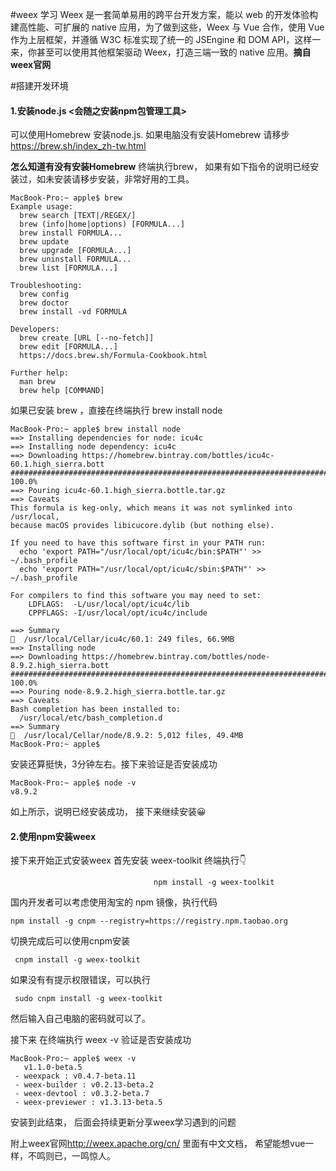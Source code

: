 
#weex 学习
Weex 是一套简单易用的跨平台开发方案，能以 web 的开发体验构建高性能、可扩展的 native 应用，为了做到这些，Weex 与 Vue 合作，使用 Vue 作为上层框架，并遵循 W3C 标准实现了统一的 JSEngine 和 DOM API，这样一来，你甚至可以使用其他框架驱动 Weex，打造三端一致的 native 应用。**摘自weex官网**


#搭建开发环境

#### 1.安装node.js <会随之安装npm包管理工具>

可以使用Homebrew 安装node.js.  如果电脑没有安装Homebrew 请移步<https://brew.sh/index_zh-tw.html>

**怎么知道有没有安装Homebrew**
终端执行brew， 如果有如下指令的说明已经安装过，如未安装请移步安装，非常好用的工具。
```
MacBook-Pro:~ apple$ brew
Example usage:
  brew search [TEXT|/REGEX/]
  brew (info|home|options) [FORMULA...]
  brew install FORMULA...
  brew update
  brew upgrade [FORMULA...]
  brew uninstall FORMULA...
  brew list [FORMULA...]

Troubleshooting:
  brew config
  brew doctor
  brew install -vd FORMULA

Developers:
  brew create [URL [--no-fetch]]
  brew edit [FORMULA...]
  https://docs.brew.sh/Formula-Cookbook.html

Further help:
  man brew
  brew help [COMMAND]
```


如果已安装 brew ，直接在终端执行 brew install node
```
MacBook-Pro:~ apple$ brew install node
==> Installing dependencies for node: icu4c
==> Installing node dependency: icu4c
==> Downloading https://homebrew.bintray.com/bottles/icu4c-60.1.high_sierra.bott
######################################################################## 100.0%
==> Pouring icu4c-60.1.high_sierra.bottle.tar.gz
==> Caveats
This formula is keg-only, which means it was not symlinked into /usr/local,
because macOS provides libicucore.dylib (but nothing else).

If you need to have this software first in your PATH run:
  echo 'export PATH="/usr/local/opt/icu4c/bin:$PATH"' >> ~/.bash_profile
  echo 'export PATH="/usr/local/opt/icu4c/sbin:$PATH"' >> ~/.bash_profile

For compilers to find this software you may need to set:
    LDFLAGS:  -L/usr/local/opt/icu4c/lib
    CPPFLAGS: -I/usr/local/opt/icu4c/include

==> Summary
🍺  /usr/local/Cellar/icu4c/60.1: 249 files, 66.9MB
==> Installing node
==> Downloading https://homebrew.bintray.com/bottles/node-8.9.2.high_sierra.bott
######################################################################## 100.0%
==> Pouring node-8.9.2.high_sierra.bottle.tar.gz
==> Caveats
Bash completion has been installed to:
  /usr/local/etc/bash_completion.d
==> Summary
🍺  /usr/local/Cellar/node/8.9.2: 5,012 files, 49.4MB
MacBook-Pro:~ apple$ 

```

安装还算挺快，3分钟左右。接下来验证是否安装成功
```
MacBook-Pro:~ apple$ node -v
v8.9.2

```

如上所示，说明已经安装成功，  接下来继续安装😀

#### 2.使用npm安装weex 

接下来开始正式安装weex  首先安装 weex-toolkit 终端执行👇
```
								npm install -g weex-toolkit
```
								
国内开发者可以考虑使用淘宝的 npm 镜像，执行代码 
```
npm install -g cnpm --registry=https://registry.npm.taobao.org
```
切换完成后可以使用cnpm安装
```
 cnpm install -g weex-toolkit
```

如果没有有提示权限错误，可以执行
```
 sudo cnpm install -g weex-toolkit
```
然后输入自己电脑的密码就可以了。

接下来 在终端执行 weex -v 验证是否安装成功
```
MacBook-Pro:~ apple$ weex -v
   v1.1.0-beta.5
 - weexpack : v0.4.7-beta.11
 - weex-builder : v0.2.13-beta.2
 - weex-devtool : v0.3.2-beta.7
 - weex-previewer : v1.3.13-beta.5
```

安装到此结束， 后面会持续更新分享weex学习遇到的问题

附上weex官网<http://weex.apache.org/cn/> 里面有中文文档， 希望能想vue一样，不鸣则已，一鸣惊人。




